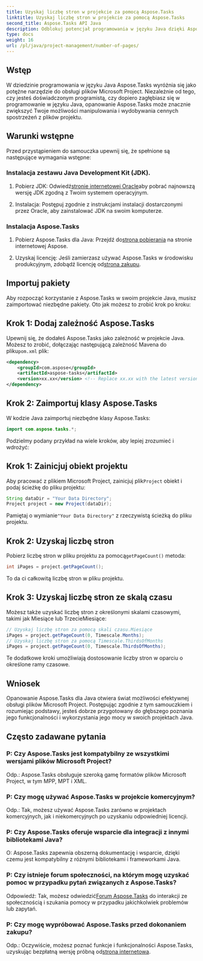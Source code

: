 ```yaml
---
title: Uzyskaj liczbę stron w projekcie za pomocą Aspose.Tasks
linktitle: Uzyskaj liczbę stron w projekcie za pomocą Aspose.Tasks
second_title: Aspose.Tasks API Java
description: Odblokuj potencjał programowania w języku Java dzięki Aspose.Tasks. Dowiedz się, jak płynnie manipulować plikami Microsoft Project i zwiększać swoją produktywność.
type: docs
weight: 16
url: /pl/java/project-management/number-of-pages/
---
```

## Wstęp
W dziedzinie programowania w języku Java Aspose.Tasks wyróżnia się jako potężne narzędzie do obsługi plików Microsoft Project. Niezależnie od tego, czy jesteś doświadczonym programistą, czy dopiero zagłębiasz się w programowanie w języku Java, opanowanie Aspose.Tasks może znacznie zwiększyć Twoje możliwości manipulowania i wydobywania cennych spostrzeżeń z plików projektu.
## Warunki wstępne
Przed przystąpieniem do samouczka upewnij się, że spełnione są następujące wymagania wstępne:
### Instalacja zestawu Java Development Kit (JDK).
1.  Pobierz JDK: Odwiedź[stronie internetowej Oracle](https://www.oracle.com/java/technologies/javase-jdk11-downloads.html)aby pobrać najnowszą wersję JDK zgodną z Twoim systemem operacyjnym.
   
2. Instalacja: Postępuj zgodnie z instrukcjami instalacji dostarczonymi przez Oracle, aby zainstalować JDK na swoim komputerze.
### Instalacja Aspose.Tasks
1.  Pobierz Aspose.Tasks dla Java: Przejdź do[strona pobierania](https://releases.aspose.com/tasks/java/) na stronie internetowej Aspose.
   
2.  Uzyskaj licencję: Jeśli zamierzasz używać Aspose.Tasks w środowisku produkcyjnym, zdobądź licencję od[strona zakupu](https://purchase.aspose.com/buy).

## Importuj pakiety
Aby rozpocząć korzystanie z Aspose.Tasks w swoim projekcie Java, musisz zaimportować niezbędne pakiety. Oto jak możesz to zrobić krok po kroku:
## Krok 1: Dodaj zależność Aspose.Tasks
 Upewnij się, że dodałeś Aspose.Tasks jako zależność w projekcie Java. Możesz to zrobić, dołączając następującą zależność Mavena do pliku`pom.xml` plik:
```xml
<dependency>
    <groupId>com.aspose</groupId>
    <artifactId>aspose-tasks</artifactId>
    <version>xx.xx</version> <!-- Replace xx.xx with the latest version -->
</dependency>
```
## Krok 2: Zaimportuj klasy Aspose.Tasks
W kodzie Java zaimportuj niezbędne klasy Aspose.Tasks:
```java
import com.aspose.tasks.*;
```

Podzielmy podany przykład na wiele kroków, aby lepiej zrozumieć i wdrożyć:
## Krok 1: Zainicjuj obiekt projektu
 Aby pracować z plikiem Microsoft Project, zainicjuj plik`Project` obiekt i podaj ścieżkę do pliku projektu:
```java
String dataDir = "Your Data Directory";
Project project = new Project(dataDir);
```
 Pamiętaj o wymianie`"Your Data Directory"` z rzeczywistą ścieżką do pliku projektu.
## Krok 2: Uzyskaj liczbę stron
 Pobierz liczbę stron w pliku projektu za pomocą`getPageCount()` metoda:
```java
int iPages = project.getPageCount();
```
To da ci całkowitą liczbę stron w pliku projektu.
## Krok 3: Uzyskaj liczbę stron ze skalą czasu
Możesz także uzyskać liczbę stron z określonymi skalami czasowymi, takimi jak Miesiące lub TrzecieMiesiące:
```java
// Uzyskaj liczbę stron za pomocą skali czasu.Miesiące
iPages = project.getPageCount(0, Timescale.Months);
// Uzyskaj liczbę stron za pomocą Timescale.ThirdsOfMonths
iPages = project.getPageCount(0, Timescale.ThirdsOfMonths);
```
Te dodatkowe kroki umożliwiają dostosowanie liczby stron w oparciu o określone ramy czasowe.

## Wniosek
Opanowanie Aspose.Tasks dla Java otwiera świat możliwości efektywnej obsługi plików Microsoft Project. Postępując zgodnie z tym samouczkiem i rozumiejąc podstawy, jesteś dobrze przygotowany do głębszego poznania jego funkcjonalności i wykorzystania jego mocy w swoich projektach Java.
## Często zadawane pytania
### P: Czy Aspose.Tasks jest kompatybilny ze wszystkimi wersjami plików Microsoft Project?
Odp.: Aspose.Tasks obsługuje szeroką gamę formatów plików Microsoft Project, w tym MPP, MPT i XML.
### P: Czy mogę używać Aspose.Tasks w projekcie komercyjnym?
Odp.: Tak, możesz używać Aspose.Tasks zarówno w projektach komercyjnych, jak i niekomercyjnych po uzyskaniu odpowiedniej licencji.
### P: Czy Aspose.Tasks oferuje wsparcie dla integracji z innymi bibliotekami Java?
O: Aspose.Tasks zapewnia obszerną dokumentację i wsparcie, dzięki czemu jest kompatybilny z różnymi bibliotekami i frameworkami Java.
### P: Czy istnieje forum społeczności, na którym mogę uzyskać pomoc w przypadku pytań związanych z Aspose.Tasks?
 Odpowiedź: Tak, możesz odwiedzić[Forum Aspose.Tasks](https://forum.aspose.com/c/tasks/15) do interakcji ze społecznością i szukania pomocy w przypadku jakichkolwiek problemów lub zapytań.
### P: Czy mogę wypróbować Aspose.Tasks przed dokonaniem zakupu?
 Odp.: Oczywiście, możesz poznać funkcje i funkcjonalności Aspose.Tasks, uzyskując bezpłatną wersję próbną od[strona internetowa](https://releases.aspose.com/).